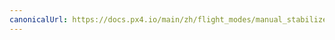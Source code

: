 ```yaml
---
canonicalUrl: https://docs.px4.io/main/zh/flight_modes/manual_stabilized_mc
---
```


<Redirect to="../flight_modes_mc/manual_stabilized" />
